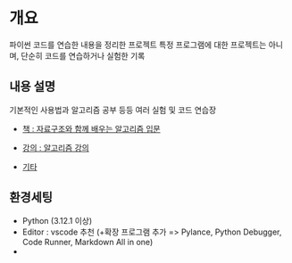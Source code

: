 # 개요

파이썬 코드를 연습한 내용을 정리한 프로젝트
특정 프로그램에 대한 프로젝트는 아니며, 단순히 코드를 연습하거나 실험한 기록

## 내용 설명

기본적인 사용법과 알고리즘 공부 등등 여러 실험 및 코드 연습장
-  [책 : 자료구조와 함께 배우는 알고리즘 입문](./algorithmIntroductionwithDataStructure/)

-  [강의 : 알고리즘 강의](./Algorithm_lecture/README.md)
-  [기타](./etc/README.md)

## 환경세팅
- Python (3.12.1 이상)
- Editor : vscode 추천 (+확장 프로그램 추가 => Pylance, Python Debugger, Code Runner, Markdown All in one)
- 
